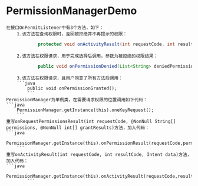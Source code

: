 # PermissionManagerDemo
	在接口OnPermitListener中有3个方法，如下：
		1.该方法在查询权限时，返回被拒绝并不再提示的权限：
```java
			protected void onActivityResult(int requestCode, int resultCode, Intent data)；
```
		2.该方法在权限请求，用于完成选择后调用，参数为被拒绝的权限结果：
```java
			public void onPermissionDenied(List<String> deniedPermission);
```
		3.该方法在权限请求，且用户同意了所有方法后调用：
		```java
			public void onPermissionGranted();
			```
	PermissionManager为单例类，在需要请求权限的位置调用如下代码：
	```java
		PermissionManager.getInstance(this).oneKeyRequest();
		```
	重写onRequestPermissionsResult(int requestCode, @NonNull String[] permissions, @NonNull int[] grantResults)方法，加入代码：
	```java
		PermissionManager.getInstance(this).onPermissionResult(requestCode,permissions,grantResults);
		```
	重写onActivityResult(int requestCode, int resultCode, Intent data)方法，加入代码：
	```java
		        PermissionManager.getInstance(this).onActivityResult(requestCode,resultCode,data);
			```
